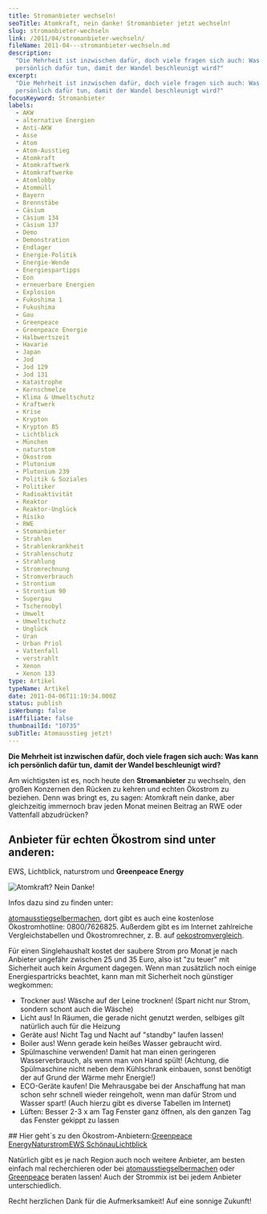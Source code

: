 ```yaml
---
title: Stromanbieter wechseln!
seoTitle: Atomkraft, nein danke! Stromanbieter jetzt wechseln!
slug: stromanbieter-wechseln
link: /2011/04/stromanbieter-wechseln/
fileName: 2011-04---stromanbieter-wechseln.md
description:
  "Die Mehrheit ist inzwischen dafür, doch viele fragen sich auch: Was kann ich
  persönlich dafür tun, damit der Wandel beschleunigt wird?"
excerpt:
  "Die Mehrheit ist inzwischen dafür, doch viele fragen sich auch: Was kann ich
  persönlich dafür tun, damit der Wandel beschleunigt wird?"
focusKeyword: Stromanbieter
labels:
  - AKW
  - alternative Energien
  - Anti-AKW
  - Asse
  - Atom
  - Atom-Ausstieg
  - Atomkraft
  - Atomkraftwerk
  - Atomkraftwerke
  - Atomlobby
  - Atommüll
  - Bayern
  - Brennstäbe
  - Cäsium
  - Cäsium 134
  - Cäsium 137
  - Demo
  - Demonstration
  - Endlager
  - Energie-Politik
  - Energie-Wende
  - Energiespartipps
  - Eon
  - erneuerbare Energien
  - Explosion
  - Fukoshima 1
  - Fukushima
  - Gau
  - Greenpeace
  - Greenpeace Energie
  - Halbwertszeit
  - Havarie
  - Japan
  - Jod
  - Jod 129
  - Jod 131
  - Katastrophe
  - Kernschmelze
  - Klima & Umweltschutz
  - Kraftwerk
  - Krise
  - Krypton
  - Krypton 85
  - Lichtblick
  - München
  - naturstom
  - Ökostrom
  - Plutonium
  - Plutonium 239
  - Politik & Soziales
  - Politiker
  - Radioaktivität
  - Reaktor
  - Reaktor-Unglück
  - Risiko
  - RWE
  - Stomanbieter
  - Strahlen
  - Strahlenkrankheit
  - Strahlenschutz
  - Strahlung
  - Stromrechnung
  - Stromverbrauch
  - Strontium
  - Strontium 90
  - Supergau
  - Tschernobyl
  - Umwelt
  - Umweltschutz
  - Unglück
  - Uran
  - Urban Priol
  - Vattenfall
  - verstrahlt
  - Xenon
  - Xenon 133
type: Artikel
typeName: Artikel
date: 2011-04-06T11:19:34.000Z
status: publish
isWerbung: false
isAffiliate: false
thumbnailId: "10735"
subTitle: Atomausstieg jetzt!
---
```


<strong>Die Mehrheit ist inzwischen dafür, doch viele fragen sich auch: Was kann
ich persönlich dafür tun, damit der Wandel beschleunigt wird?</strong>

Am wichtigsten ist es, noch heute den <strong>Stromanbieter</strong> zu
wechseln, den großen Konzernen den Rücken zu kehren und echten Ökostrom zu
beziehen. Denn was bringt es, zu sagen: Atomkraft nein danke, aber gleichzeitig
immernoch brav jeden Monat meinen Beitrag an RWE oder Vattenfall abzudrücken?

## Anbieter für echten Ökostrom sind unter anderen:

EWS, Lichtblick, naturstrom und <strong>Greenpeace Energy</strong>

![Atomkraft? Nein Danke!](http://cardamonchai.com/wp-content/uploads/2011/04/Atomkraft_Nein_Danke-640x640.png "Atomkraft? Nein Danke!")

Infos dazu sind zu finden unter:

<a title="atomausstiegselbermachen" href="http://www.atomausstieg-selber-machen.de" target="_blank">atomausstiegselbermachen</a>,
dort gibt es auch eine kostenlose Ökostromhotline: 0800/7626825. Außerdem gibt
es im Internet zahlreiche Vergleichstabellen und Ökostromrechner, z. B. auf
<a title="oekostromvergleich" href="http://www.oekostrom-vergleich.com" target="_blank">oekostromvergleich</a>.

Für einen Singlehaushalt kostet der saubere Strom pro Monat je nach Anbieter
ungefähr zwischen 25 und 35 Euro, also ist "zu teuer" mit Sicherheit auch kein
Argument dagegen. Wenn man zusätzlich noch einige Energiespartricks beachtet,
kann man mit Sicherheit noch günstiger wegkommen:

<ul><li>Trockner aus! Wäsche auf der Leine trocknen! (Spart nicht nur Strom, sondern schont auch die Wäsche)</li><li>Licht aus! In Räumen, die gerade nicht genutzt werden, selbiges gilt natürlich auch für die Heizung</li><li>Geräte aus! Nicht Tag und Nacht auf "standby" laufen lassen!</li><li>Boiler aus! Wenn gerade kein heißes Wasser gebraucht wird.</li><li>Spülmaschine verwenden! Damit hat man einen geringeren Wasserverbrauch, als wenn man von Hand spült! (Achtung, die Spülmaschine nicht neben dem Kühlschrank einbauen, sonst benötigt der auf Grund der Wärme mehr Energie!)</li><li>ECO-Geräte kaufen! Die Mehrausgabe bei der Anschaffung hat man schon sehr schnell wieder reingeholt, wenn man dafür Strom und Wasser spart! (Auch hierzu gibt es diverse Tabellen im Internet)</li><li>Lüften: Besser 2-3 x am Tag Fenster ganz öffnen, als den ganzen Tag das Fenster gekippt zu lassen</li></ul>## Hier geht´s zu den Ökostrom-Anbietern:<a title="Greenpeace Energy" href="http://www.greenpeace-energy.de/" target="_blank">Greenpeace Energy</a><a title="Naturstrom" href="https://www.naturstrom.de/" target="_blank">Naturstrom</a><a title="EWS Schönau" href="http://www.ews-schoenau.de/" target="_blank">EWS Schönau</a><a title="Lichtblick" href="http://www.lichtblick.de/h/index.php" target="_blank">Lichtblick</a>

Natürlich gibt es je nach Region auch noch weitere Anbieter, am besten einfach
mal recherchieren oder bei
<a title="atomausstiegselbermachen" href="http://www.atomausstieg-selber-machen.de" target="_blank">atomausstiegselbermachen</a>
oder
<a title="Greenpeace" href="http://www.greenpeace.de/" target="_blank">Greenpeace</a>
beraten lassen! Auch der Strommix ist bei jedem Anbieter unterschiedlich.

Recht herzlichen Dank für die Aufmerksamkeit! Auf eine sonnige Zukunft!

&nbsp;
